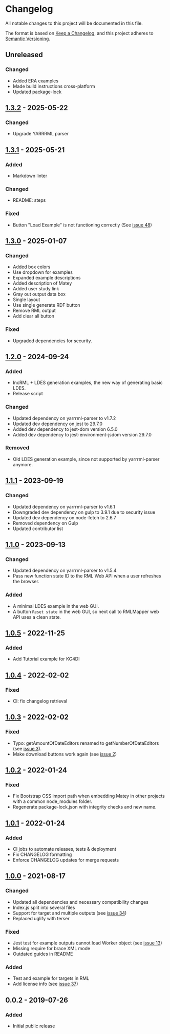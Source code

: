 # Changelog

All notable changes to this project will be documented in this file.

The format is based on [Keep a Changelog](https://keepachangelog.com/en/1.1.0/), and this project adheres
to [Semantic Versioning](https://semver.org/spec/v2.0.0.html).

## Unreleased

### Changed

- Added ERA examples
- Made build instructions cross-platform
- Updated package-lock

## [1.3.2] - 2025-05-22

### Changed

- Upgrade YARRRML parser

## [1.3.1] - 2025-05-21

### Added

- Markdown linter

### Changed

- README: steps

### Fixed

- Button "Load Example" is not functioning correctly (See [issue 48](https://gitlab.ilabt.imec.be/yarrrml/matey/-/issues/48))

## [1.3.0] - 2025-01-07

### Changed

- Added box colors
- Use dropdown for examples
- Expanded example descriptions
- Added description of Matey
- Added user study link
- Gray out output data box
- Single layout
- Use single generate RDF button
- Remove RML output
- Add clear all button

### Fixed

- Upgraded dependencies for security.

## [1.2.0] - 2024-09-24

### Added

- IncRML + LDES generation examples, the new way of generating basic LDES.
- Release script

### Changed

- Updated dependency on yarrrml-parser to v1.7.2
- Updated dev dependency on jest to 29.7.0
- Added dev dependency to jest-dom version 6.5.0
- Added dev dependency to jest-environment-jsdom version 29.7.0

### Removed

- Old LDES generation example, since not supported by yarrrml-parser anymore.

## [1.1.1] - 2023-09-19

### Changed

- Updated dependency on yarrrml-parser to v1.6.1
- Downgraded dev dependency on gulp to 3.9.1 due to security issue
- Updated dev dependency on node-fetch to 2.6.7
- Removed dependency on Gulp
- Updated contributor list

## [1.1.0] - 2023-09-13

### Changed

- Updated dependency on yarrrml-parser to v1.5.4
- Pass new function state ID to the RML Web API when a user refreshes the browser.

### Added

- A minimal LDES example in the web GUI.
- A button `Reset state` in the web GUI, so next call to RMLMapper web API uses a clean state.

## [1.0.5] - 2022-11-25

### Added

- Add Tutorial example for KG4DI

## [1.0.4] - 2022-02-02

### Fixed

- CI: fix changelog retrieval

## [1.0.3] - 2022-02-02

### Fixed

- Typo: getAmountOfDateEditors renamed to getNumberOfDataEditors (see [issue 3](https://github.com/RMLio/matey/issues/2)).
- Make download buttons work again (see [issue 2](https://github.com/RMLio/matey/issues/2))

## [1.0.2] - 2022-01-24

### Fixed

- Fix Bootstrap CSS import path when embedding Matey in other projects with a common node_modules folder.
- Regenerate package-lock.json with integrity checks and new name.

## [1.0.1] - 2022-01-24

### Added

- CI jobs to automate releases, tests & deployment
- Fix CHANGELOG formatting
- Enforce CHANGELOG updates for merge requests

## [1.0.0] - 2021-08-17

### Changed

- Updated all dependencies and necessary compatibility changes
- Index.js split into several files
- Support for target  and multiple outputs (see [issue 34](https://gitlab.ilabt.imec.be/yarrrml/matey/-/issues/34))
- Replaced uglify with terser

### Fixed

- Jest test for example outputs cannot load Worker object (see [issue 13](https://gitlab.ilabt.imec.be/yarrrml/matey/-/issues/13))
- Missing require for brace XML mode
- Outdated guides in README

### Added

- Test and example for targets in RML
- Add license info (see [issue 37](https://gitlab.ilabt.imec.be/yarrrml/matey/-/issues/37))

## 0.0.2 - 2019-07-26

### Added

- Initial public release

[1.3.2]: https://github.com/RMLio/matey/compare/v1.3.1...v1.3.2
[1.3.1]: https://github.com/RMLio/matey/compare/v1.3.0...v1.3.1
[1.3.0]: https://github.com/RMLio/matey/compare/v1.2.0...v1.3.0
[1.2.0]: https://github.com/RMLio/matey/compare/v1.1.1...v1.2.0
[1.1.1]: https://github.com/RMLio/matey/compare/v1.1.0...v1.1.1
[1.1.0]: https://github.com/RMLio/matey/compare/v1.0.5...v1.1.0
[1.0.5]: https://github.com/RMLio/matey/compare/v1.0.4...v1.0.5
[1.0.4]: https://github.com/RMLio/matey/compare/v1.0.3...v1.0.4
[1.0.3]: https://github.com/RMLio/matey/compare/v1.0.2...v1.0.3
[1.0.2]: https://github.com/RMLio/matey/compare/v1.0.1...v1.0.2
[1.0.1]: https://github.com/RMLio/matey/compare/v1.0.0...v1.0.1
[1.0.0]: https://github.com/RMLio/matey/compare/v0.0.2...v1.0.0
